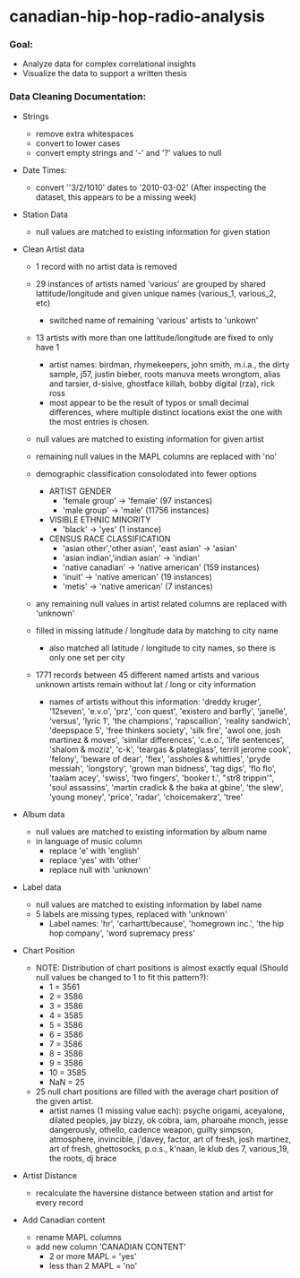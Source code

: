 # canadian-hip-hop-radio-analysis


### Goal:
- Analyze data for complex correlational insights
- Visualize the data to support a written thesis


### Data Cleaning Documentation:

- Strings
  - remove extra whitespaces
  - convert to lower cases
  - convert empty strings and '-' and '?' values to null
 
- Date Times:
  - convert ''3/2/1010' dates to '2010-03-02' (After inspecting the dataset, this appears to be a missing week)

- Station Data
  -  null values are matched to existing information for given station

- Clean Artist data
  - 1 record with no artist data is removed
  - 29 instances of artists named 'various' are grouped by shared lattitude/longitude and given unique names (various_1, various_2, etc)
    - switched name of remaining 'various' artists to 'unkown'
  - 13 artists with more than one lattitude/longitude are fixed to only have 1
    - artist names: birdman, rhymekeepers, john smith, m.i.a., the dirty sample, j57, justin bieber, roots manuva meets wrongtom, alias and tarsier, d-sisive, ghostface killah, bobby digital (rza), rick ross 
    - most appear to be the result of typos or small decimal differences, where multiple distinct locations exist the one with the most entries is chosen.
  - null values are matched to existing information for given artist
  - remaining null values in the MAPL columns are replaced with 'no'
  - demographic classification consolodated into fewer options
    - ARTIST GENDER
      - 'female group' -> 'female' (97 instances)
      - 'male group' -> 'male' (11756 instances)
    - VISIBLE ETHNIC MINORITY
      - 'black' -> 'yes'  (1 instance)
    - CENSUS RACE CLASSIFICATION
      - 'asian other','other asian', 'east asian' -> 'asian'
      - 'asian indian','indian asian' -> 'indian'
      - 'native canadian' -> 'native american' (159 instances)
      - 'inuit' -> 'native american' (19 instances)
      - 'metis' -> 'native american' (7 instances)
      
  - any remaining null values in artist related columns are replaced with 'unknown'
  - filled in missing latitude / longitude data by matching to city name
    - also matched all latitude / longitude to city names, so there is only one set per city 
  - 1771 records between 45 different named artists and various unknown artists remain without lat / long or city information
    - names of artists without this information: 'dreddy kruger', '12seven', 'e.v.o', 'prz', 'con quest', 'existero and barfly', 'janelle', 'versus', 'lyric 1', 'the champions', 'rapscallion', 'reality sandwich', 'deepspace 5', 'free thinkers society', 'silk fire', 'awol one, josh martinez & moves', 'similar differences', 'c.e.o.', 'life sentences', 'shalom & moziz', 'c-k', 'teargas & plateglass', terrill jerome cook', 'felony', 'beware of dear', 'flex', 'assholes & whitties', 'pryde messiah', 'longstory', 'grown man bidness', 'tag digs', 'flo flo', 'taalam acey', 'swiss', 'two fingers', 'booker t.', "str8 trippin'", 'soul assassins', 'martin cradick & the baka at gbine', 'the slew', 'young money', 'price', 'radar', 'choicemakerz', 'tree'

- Album data
  - null values are matched to existing information by album name
  - in language of music column
    - replace 'e' with 'english'
    - replace 'yes' with 'other'
    - replace null with 'unknown'
 
- Label data
  -  null values are matched to existing information by label name
  -  5 labels are missing types, replaced with 'unknown'
     - Label names: 'hr', 'carhartt/because', 'homegrown inc.', 'the hip hop company',
       'word supremacy press'  

- Chart Position
  - NOTE: Distribution of chart positions is almost exactly equal (Should null values be changed to 1 to fit this pattern?):
    - 1   =   3561
    - 2   =   3586
    - 3   =   3586
    - 4   =   3585
    - 5   =   3586
    - 6   =   3586
    - 7   =   3586
    - 8   =   3586
    - 9   =   3586
    - 10  =   3585
    - NaN =     25
  - 25 null chart positions are filled with the average chart position of the given artist.
    - artist names (1 missing value each): psyche origami, aceyalone, dilated peoples, jay bizzy, ok cobra, iam, pharoahe monch, jesse dangerously, othello, cadence weapon, guilty simpson, atmosphere, invincible, j'davey, factor, art of fresh, josh martinez, art of fresh, ghettosocks, p.o.s., k'naan, le klub des 7, various_19, the roots, dj brace

- Artist Distance
  - recalculate the haversine distance between station and artist for every record 

- Add Canadian content
  - rename MAPL columns 
  - add new column 'CANADIAN CONTENT' 
    - 2 or more MAPL = 'yes'
    - less than 2 MAPL = 'no'

